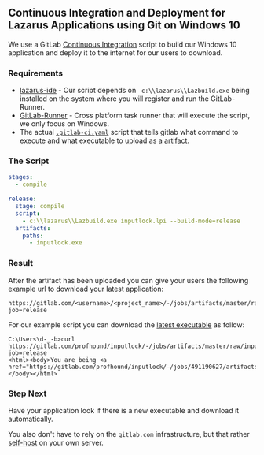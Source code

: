 ## Continuous Integration and Deployment for Lazarus Applications using Git on Windows 10

We use a GitLab [Continuous Integration][ci] script to build our Windows 10 application and deploy it to the internet for our users to download.

### Requirements

- [lazarus-ide](https://www.lazarus-ide.org/) - Our script depends on ` c:\\lazarus\\Lazbuild.exe` being installed on the system where you will register and run the GitLab-Runner.
- [GitLab-Runner](https://docs.gitlab.com/runner/install/windows.html) - Cross platform task runner that will execute the script, we only focus on Windows.
- The actual [`.gitlab-ci.yaml`](https://gitlab.com/profhound/inputlock/-/blob/master/.gitlab-ci.yml) script that tells gitlab what command to execute and what executable to upload as a [artifact](job_artifacts).

### The Script

```yaml
stages:
  - compile

release:
  stage: compile
  script:
    - c:\\lazarus\\Lazbuild.exe inputlock.lpi --build-mode=release
  artifacts:
    paths:
      - inputlock.exe
```

### Result

After the artifact has been uploaded you can give your users the following example url to download your latest application:

```
https://gitlab.com/<username>/<project_name>/-/jobs/artifacts/master/raw/<path_to_exe>?job=release
```

For our example script you can download the [latest executable][inputlock.exe] as follow:

```
C:\Users\d-_-b>curl https://gitlab.com/profhound/inputlock/-/jobs/artifacts/master/raw/inputlock.exe?job=release
<html><body>You are being <a href="https://gitlab.com/profhound/inputlock/-/jobs/491190627/artifacts/raw/inputlock.exe">redirected</a>.</body></html>
```

### Step Next

Have your application look if there is a new executable and download it automatically. 

You also don't have to rely on the `gitlab.com` infrastructure, but that rather [self-host][gitlab-on-ubuntu] on your own server.

[ci]: https://en.wikipedia.org/wiki/Continuous_integration
[job_artifacts]: https://docs.gitlab.com/ce/ci/pipelines/job_artifacts.html
[inputlock.exe]: https://gitlab.com/profhound/inputlock/-/jobs/artifacts/master/raw/inputlock.exe?job=release
[gitlab-on-ubuntu]: https://www.linode.com/docs/development/version-control/install-gitlab-on-ubuntu-18-04/
